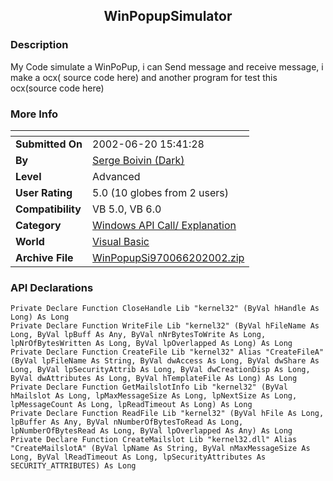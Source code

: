 ﻿<div align="center">

## WinPopupSimulator


</div>

### Description

My Code simulate a WinPoPup, i can Send message and receive message, i make a ocx( source code here) and another program for test this ocx(source code here)
 
### More Info
 


<span>             |<span>
---                |---
**Submitted On**   |2002-06-20 15:41:28
**By**             |[Serge Boivin \(Dark\)](https://github.com/Planet-Source-Code/PSCIndex/blob/master/ByAuthor/serge-boivin-dark.md)
**Level**          |Advanced
**User Rating**    |5.0 (10 globes from 2 users)
**Compatibility**  |VB 5\.0, VB 6\.0
**Category**       |[Windows API Call/ Explanation](https://github.com/Planet-Source-Code/PSCIndex/blob/master/ByCategory/windows-api-call-explanation__1-39.md)
**World**          |[Visual Basic](https://github.com/Planet-Source-Code/PSCIndex/blob/master/ByWorld/visual-basic.md)
**Archive File**   |[WinPopupSi970066202002\.zip](https://github.com/Planet-Source-Code/serge-boivin-dark-winpopupsimulator__1-3223/archive/master.zip)

### API Declarations

```
Private Declare Function CloseHandle Lib "kernel32" (ByVal hHandle As Long) As Long
Private Declare Function WriteFile Lib "kernel32" (ByVal hFileName As Long, ByVal lpBuff As Any, ByVal nNrBytesToWrite As Long, lpNrOfBytesWritten As Long, ByVal lpOverlapped As Long) As Long
Private Declare Function CreateFile Lib "kernel32" Alias "CreateFileA" (ByVal lpFileName As String, ByVal dwAccess As Long, ByVal dwShare As Long, ByVal lpSecurityAttrib As Long, ByVal dwCreationDisp As Long, ByVal dwAttributes As Long, ByVal hTemplateFile As Long) As Long
Private Declare Function GetMailslotInfo Lib "kernel32" (ByVal hMailslot As Long, lpMaxMessageSize As Long, lpNextSize As Long, lpMessageCount As Long, lpReadTimeout As Long) As Long
Private Declare Function ReadFile Lib "kernel32" (ByVal hFile As Long, lpBuffer As Any, ByVal nNumberOfBytesToRead As Long, lpNumberOfBytesRead As Long, ByVal lpOverlapped As Any) As Long
Private Declare Function CreateMailslot Lib "kernel32.dll" Alias "CreateMailslotA" (ByVal lpName As String, ByVal nMaxMessageSize As Long, ByVal lReadTimeout As Long, lpSecurityAttributes As SECURITY_ATTRIBUTES) As Long
```






